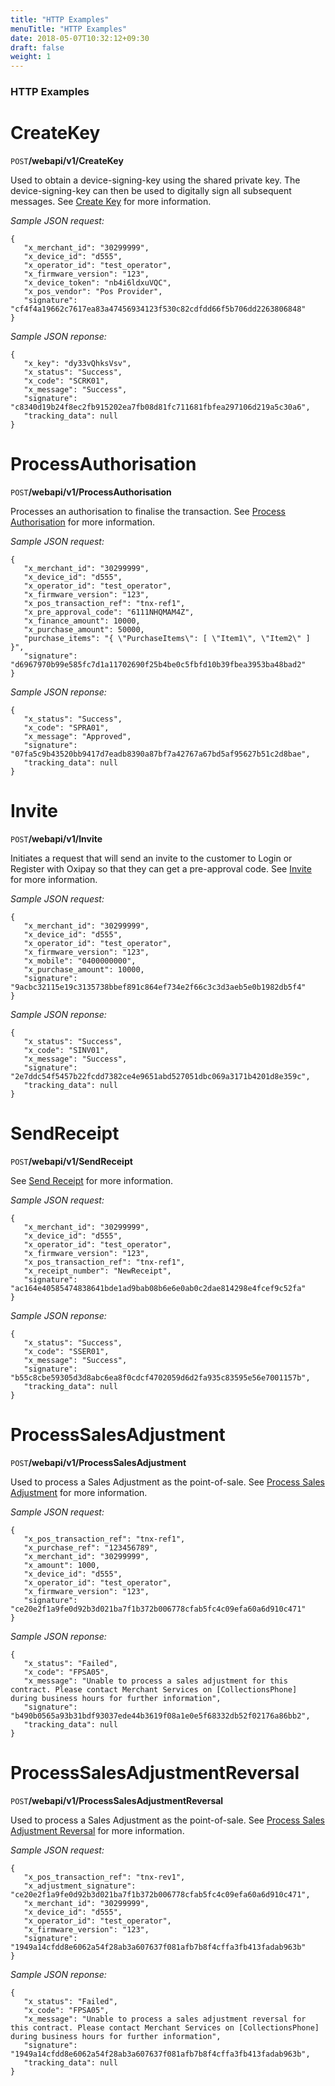 ```yaml
---
title: "HTTP Examples"
menuTitle: "HTTP Examples"
date: 2018-05-07T10:32:12+09:30
draft: false
weight: 1
---
```


<h3>HTTP Examples</h3>

CreateKey
===================================================================================================
<code class="post-icon mr">POST</code>**/webapi/v1/CreateKey**

Used to obtain a device-signing-key using the shared private key. The device-signing-key can then be used to digitally sign all subsequent messages. See <a href="/api/create_key/">Create Key</a> for more information.

*Sample JSON request:*
```
{
   "x_merchant_id": "30299999",
   "x_device_id": "d555",
   "x_operator_id": "test_operator",
   "x_firmware_version": "123",
   "x_device_token": "nb4i6ldxuVQC",
   "x_pos_vendor": "Pos Provider",
   "signature": "cf4f4a19662c7617ea83a47456934123f530c82cdfdd66f5b706dd2263806848"
}
```

*Sample JSON reponse:*
```
{
   "x_key": "dy33vQhksVsv",
   "x_status": "Success",
   "x_code": "SCRK01",
   "x_message": "Success",
   "signature": "c8340d19b24f8ec2fb915202ea7fb08d81fc711681fbfea297106d219a5c30a6",
   "tracking_data": null
}
```

ProcessAuthorisation
===================================================================================================

<code class="post-icon mr">POST</code>**/webapi/v1/ProcessAuthorisation**

Processes an authorisation to finalise the transaction. See <a href="/api/process_authorisation/">Process Authorisation</a> for more information.

*Sample JSON request:*
```
{
   "x_merchant_id": "30299999",
   "x_device_id": "d555",
   "x_operator_id": "test_operator",
   "x_firmware_version": "123",
   "x_pos_transaction_ref": "tnx-ref1",
   "x_pre_approval_code": "6111NHQMAM4Z",
   "x_finance_amount": 10000,
   "x_purchase_amount": 50000,
   "purchase_items": "{ \"PurchaseItems\": [ \"Item1\", \"Item2\" ] }",
   "signature": "d6967970b99e585fc7d1a11702690f25b4be0c5fbfd10b39fbea3953ba48bad2"
}
```

*Sample JSON reponse:*
```
{
   "x_status": "Success",
   "x_code": "SPRA01",
   "x_message": "Approved",
   "signature": "07fa5c9b43520bb9417d7eadb8390a87bf7a42767a67bd5af95627b51c2d8bae",
   "tracking_data": null
}
```

Invite
===================================================================================================

<code class="post-icon mr">POST</code>**/webapi/v1/Invite**

Initiates a request that will send an invite to the customer to Login or Register with Oxipay so that they can get a pre-approval code. See <a href="/api/invite/">Invite</a> for more information.

*Sample JSON request:*
```
{
   "x_merchant_id": "30299999",
   "x_device_id": "d555",
   "x_operator_id": "test_operator",
   "x_firmware_version": "123",
   "x_mobile": "0400000000",
   "x_purchase_amount": 10000,
   "signature": "9acbc32115e19c3135738bbef891c864ef734e2f66c3c3d3aeb5e0b1982db5f4"
}
```

*Sample JSON reponse:*
```
{
   "x_status": "Success",
   "x_code": "SINV01",
   "x_message": "Success",
   "signature": "2e7ddc54f5457b22fcdd7382ce4e9651abd527051dbc069a3171b4201d8e359c",
   "tracking_data": null
}
```

SendReceipt
===================================================================================================

<code class="post-icon mr">POST</code>**/webapi/v1/SendReceipt**

See <a href="/api/send_receipt/">Send Receipt</a> for more information.

*Sample JSON request:*
```
{
   "x_merchant_id": "30299999",
   "x_device_id": "d555",
   "x_operator_id": "test_operator",
   "x_firmware_version": "123",
   "x_pos_transaction_ref": "tnx-ref1",
   "x_receipt_number": "NewReceipt",
   "signature": "ac164e40585474838641bde1ad9bab08b6e6e0ab0c2dae814298e4fcef9c52fa"
}
```

*Sample JSON reponse:*
```
{
   "x_status": "Success",
   "x_code": "SSER01",
   "x_message": "Success",
   "signature": "b55c8cbe59305d3d8abc6ea8f0cdcf4702059d6d2fa935c83595e56e7001157b",
   "tracking_data": null
}
```

ProcessSalesAdjustment
===================================================================================================

<code class="post-icon mr">POST</code>**/webapi/v1/ProcessSalesAdjustment**

Used to process a Sales Adjustment as the point-of-sale. See <a href="/api/process_sales_adjustment/">Process Sales Adjustment</a> for more information.

*Sample JSON request:*
```
{
   "x_pos_transaction_ref": "tnx-ref1",
   "x_purchase_ref": "123456789",
   "x_merchant_id": "30299999",
   "x_amount": 1000,
   "x_device_id": "d555",
   "x_operator_id": "test_operator",
   "x_firmware_version": "123",
   "signature": "ce20e2f1a9fe0d92b3d021ba7f1b372b006778cfab5fc4c09efa60a6d910c471"
}
```

*Sample JSON reponse:*
```
{
   "x_status": "Failed",
   "x_code": "FPSA05",
   "x_message": "Unable to process a sales adjustment for this contract. Please contact Merchant Services on [CollectionsPhone] during business hours for further information",
   "signature": "b490b0565a93b31bdf93037ede44b3619f08a1e0e5f68332db52f02176a86bb2",
   "tracking_data": null
}
```


ProcessSalesAdjustmentReversal
===================================================================================================

<code class="post-icon mr">POST</code>**/webapi/v1/ProcessSalesAdjustmentReversal**

Used to process a Sales Adjustment as the point-of-sale. See <a href="/api/process_adjustment_reversal/">Process Sales Adjustment Reversal</a> for more information.

*Sample JSON request:*
```
{
   "x_pos_transaction_ref": "tnx-rev1",
   "x_adjustment_signature": "ce20e2f1a9fe0d92b3d021ba7f1b372b006778cfab5fc4c09efa60a6d910c471",
   "x_merchant_id": "30299999",
   "x_device_id": "d555",
   "x_operator_id": "test_operator",
   "x_firmware_version": "123",
   "signature": "1949a14cfdd8e6062a54f28ab3a607637f081afb7b8f4cffa3fb413fadab963b"
}
```

*Sample JSON reponse:*
```
{
   "x_status": "Failed",
   "x_code": "FPSA05",
   "x_message": "Unable to process a sales adjustment reversal for this contract. Please contact Merchant Services on [CollectionsPhone] during business hours for further information",
   "signature": "1949a14cfdd8e6062a54f28ab3a607637f081afb7b8f4cffa3fb413fadab963b",
   "tracking_data": null
}
```